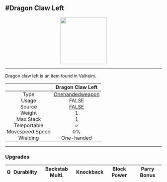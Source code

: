 <meta property="og:title" content="Dragon Claw Left - MoreValheim" /><meta property="og:type" content="website" /><meta property="og:image" content="/assets/dragon_claw_left.png" /><meta property="og:description" content="Dragon Claw Left is an item found in Valheim." /><meta name="theme-color" content="#546D78"><meta name="twitter:card" content="summary_large_image">
#Dragon Claw Left
-------------
<style>img {width:20px;}.tb {width:150px;display: block;margin-left: auto;margin-right: auto;}</style>

<style>.md-typeset table:not([class]) th:not([align]) {min-width:unset!important;}</style>
<style>td{padding:0em 0.3em!important;text-align:center!important;border-left:.05rem solid var(--md-default-fg-color--lightest)}</style>

<style>th{padding:0.1em 0.3em!important;text-align:center!important;font-weight:bold}</style>

<style>pre{text-align:right!important}</style>
<style>table tr td:first-child {border-left: 0;};</style>

<figure><img src="/assets/dragon_claw_left.png" class="tb" /><figcaption><small></small></figcaption></figure>

-------------

Dragon claw left is an item found in Valheim.

|        | Dragon Claw Left              |
| ----------- | ------------------------------------ |
| Type | [Onehandedweapon](../../types/onehandedweapon)
| Usage | FALSE<br>
| Source | [FALSE](../../items/false)
| Weight | 1 |
| Max Stack | 1 |
| Teleportable | ✓
| Movespeed Speed | 0%
| Wielding | One-handed


-------------

### Upgrades
| Q | Durability | Backstab Multi. | Knockback | Block Power | Parry Bonus
| - | - | - | - | - | - 

